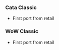 <p><h3>Cata Classic</h3></p>
<ul>
<li>First port from retail</li>
</ul>
<p><h3>WoW Classic</h3></p>
<ul>
<li>First port from retail</li>
</ul>